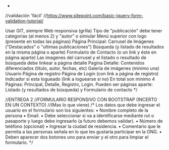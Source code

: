 *
//validación 'fácil'
    //https://www.sitepoint.com/basic-jquery-form-validation-tutorial/

Usar GIT, siempre
Web responsiva (grilla)
Tipo de "publicación" debe tener categorias (al menos 2) y "autor" o simiular
Menú superior con logo (presente en todas las páginas)
Página Principal:
Carrusel de Imágenes ("Destacados" o "ultimas publicaciones")
Búsqueda (y listado de resultados en la misma página o aparte)
Formulario de Contacto (o un link y éste en página aparte)
Las imagenes del carrusel y el listado o resultado de búsqueda debe linkear a página detalle
Pagina Detalle:
Contenidos diferenciados (titulo, autor, fechas, etc)
Galería de imágenes (minimo una)
Usuario
Página de registro
Página de Login (con link a página de registro)
Indicador si esta logueado (link a loguearse si no)
En total son minimo 4 Páginas: Principal, Detalle, Registro, Login. Pueden ser páginas aparte: Listado (y resultados de búsqueda) y Formulario de contacto
*/

//ENTREGA 2 
//FORMULARIO RESPONSIVO CON BOOTSTRAP (INCERTO EN UN CONTEXTO)
//(Mas lo que viene)
/*
Los datos que debe ingresar el usuario en el formulario son los siguientes:
▪ Nombre completo de la persona
▪ Email.
▪ Debe seleccionar si va a identificarse mediante rut o pasaporte y luego debe
ingresarlo (a futuro debemos validar).
▪ Número de teléfono (opcional)
▪ Ingresar la ciudad de residencia.
▪ Comentario que le permita a las personas señala en lo que les gustaría participar
en la ONG.
▪ Deben aparecer dos botones uno para enviar y el otro para limpiar el formulario.
*/